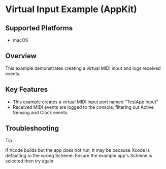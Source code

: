 # Virtual Input Example (AppKit)

## Supported Platforms

- macOS

## Overview

This example demonstrates creating a virtual MIDI input and logs received events.

## Key Features

- This example creates a virtual MIDI input port named "TestApp Input"
- Received MIDI events are logged to the console, filtering out Active Sensing and Clock events.

## Troubleshooting

> [!TIP]
> 
> If Xcode builds but the app does not run, it may be because Xcode is defaulting to the wrong Scheme. Ensure the example app's Scheme is selected then try again.
